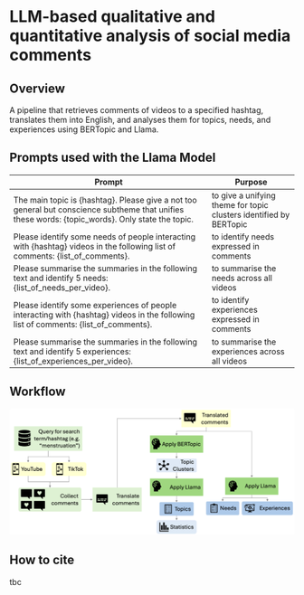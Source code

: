 # LLM-based qualitative and quantitative analysis of social media comments

## Overview

A pipeline that retrieves comments of videos to a specified hashtag, translates them into English, and analyses them for topics, needs, and experiences using BERTopic and Llama. 

## Prompts used with the Llama Model

| Prompt | Purpose |
| -------|-------- |
| The main topic is {hashtag}. Please give a not too general but conscience subtheme that unifies these words: {topic_words}. Only state the topic. | to give a unifying theme for topic clusters identified by BERTopic |
| Please identify some needs of people interacting with {hashtag} videos in the following list of comments: {list_of_comments}.  | to identify needs expressed in comments |
| Please summarise the summaries in the following text and identify 5 needs: {list_of_needs_per_video}. | to summarise the needs across all videos |
| Please identify some experiences of people interacting with {hashtag} videos in the following list of comments: {list_of_comments}.  | to identify experiences expressed in comments |
| Please summarise the summaries in the following text and identify 5 experiences: {list_of_experiences_per_video}. | to summarise the experiences across all videos |

## Workflow

![Overview of the Workflow](workflow.png?raw=true "Overview of the Workflow")

## How to cite

tbc

